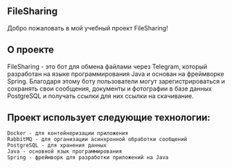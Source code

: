 FileSharing
---
Добро пожаловать в мой учебный проект FileSharing!

О проекте
---
FileSharing - это бот для обмена файлами через Telegram, который разработан на языке программирования Java и основан на фреймворке Spring. Благодаря этому боту пользователи могут зарегистрироваться и сохранять свои сообщения, документы и фотографии в базе данных PostgreSQL и получать ссылки для них ссылки на скачивание.

Проект использует следующие технологии:
---
    Docker - для контейнеризации приложения
    RabbitMQ - для организации асинхронной обработки сообщений
    PostgreSQL - для хранения данных
    Java - основной язык программирования
    Spring - фреймворк для разработки приложений на Java
